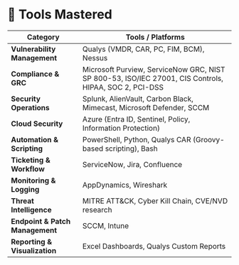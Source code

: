 # 🧰 Tools Mastered

| Category                  | Tools / Platforms                                                                 |
|---------------------------|-----------------------------------------------------------------------------------|
| **Vulnerability Management** | Qualys (VMDR, CAR, PC, FIM, BCM), Nessus                                         |
| **Compliance & GRC**         | Microsoft Purview, ServiceNow GRC, NIST SP 800-53, ISO/IEC 27001, CIS Controls, HIPAA, SOC 2, PCI-DSS |
| **Security Operations**      | Splunk, AlienVault, Carbon Black, Mimecast, Microsoft Defender, SCCM  |
| **Cloud Security**           | Azure (Entra ID, Sentinel, Policy, Information Protection) |
| **Automation & Scripting**   | PowerShell, Python, Qualys CAR (Groovy-based scripting), Bash                   |
| **Ticketing & Workflow**     | ServiceNow, Jira, Confluence                                                    |
| **Monitoring & Logging**     | AppDynamics, Wireshark                              |
| **Threat Intelligence**      | MITRE ATT&CK, Cyber Kill Chain, CVE/NVD research                                |
| **Endpoint & Patch Management** | SCCM, Intune                                    |
| **Reporting & Visualization**| Excel Dashboards, Qualys Custom Reports                              |
